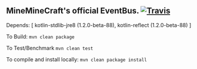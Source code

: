 
## MineMineCraft's official EventBus. [![Travis](https://img.shields.io/travis/MiniMineCraft/MiniBus.svg)](https://travis-ci.org/MiniMineCraft/MiniBus)

Depends: [ kotlin-stdlib-jre8 (1.2.0-beta-88), kotlin-reflect (1.2.0-beta-88) ]

To Build: `mvn clean package`

To Test/Benchmark `mvn clean test`

To compile and install locally: `mvn clean package install`
